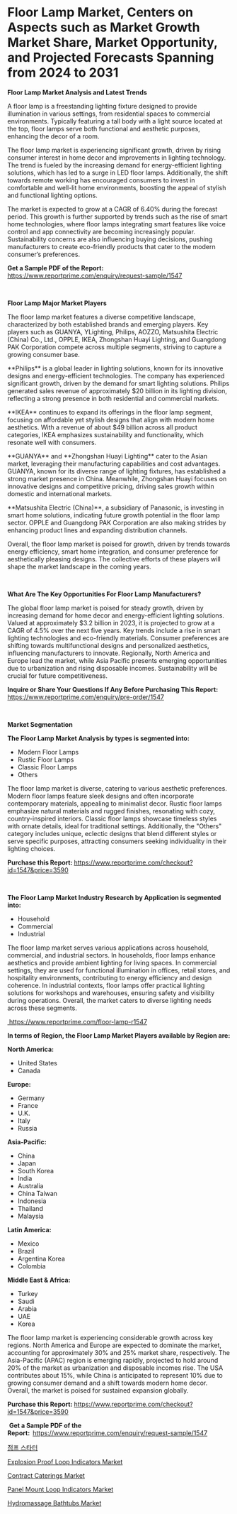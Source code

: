 <p><h1>Floor Lamp Market, Centers on Aspects such as Market Growth Market Share, Market Opportunity, and Projected Forecasts Spanning from 2024 to 2031</h1></p><p><strong>Floor Lamp Market Analysis and Latest Trends</strong></p>
<p><p>A floor lamp is a freestanding lighting fixture designed to provide illumination in various settings, from residential spaces to commercial environments. Typically featuring a tall body with a light source located at the top, floor lamps serve both functional and aesthetic purposes, enhancing the decor of a room.</p><p>The floor lamp market is experiencing significant growth, driven by rising consumer interest in home decor and improvements in lighting technology. The trend is fueled by the increasing demand for energy-efficient lighting solutions, which has led to a surge in LED floor lamps. Additionally, the shift towards remote working has encouraged consumers to invest in comfortable and well-lit home environments, boosting the appeal of stylish and functional lighting options.</p><p>The market is expected to grow at a CAGR of 6.40% during the forecast period. This growth is further supported by trends such as the rise of smart home technologies, where floor lamps integrating smart features like voice control and app connectivity are becoming increasingly popular. Sustainability concerns are also influencing buying decisions, pushing manufacturers to create eco-friendly products that cater to the modern consumer’s preferences.</p></p>
<p><strong>Get a Sample PDF of the Report:&nbsp;</strong> <a href="https://www.reportprime.com/enquiry/request-sample/1547">https://www.reportprime.com/enquiry/request-sample/1547</a></p>
<p>&nbsp;</p>
<p><strong>Floor Lamp Major Market Players</strong></p>
<p><p>The floor lamp market features a diverse competitive landscape, characterized by both established brands and emerging players. Key players such as GUANYA, YLighting, Philips, AOZZO, Matsushita Electric (China) Co., Ltd., OPPLE, IKEA, Zhongshan Huayi Lighting, and Guangdong PAK Corporation compete across multiple segments, striving to capture a growing consumer base.</p><p>**Philips** is a global leader in lighting solutions, known for its innovative designs and energy-efficient technologies. The company has experienced significant growth, driven by the demand for smart lighting solutions. Philips generated sales revenue of approximately $20 billion in its lighting division, reflecting a strong presence in both residential and commercial markets.</p><p>**IKEA** continues to expand its offerings in the floor lamp segment, focusing on affordable yet stylish designs that align with modern home aesthetics. With a revenue of about $49 billion across all product categories, IKEA emphasizes sustainability and functionality, which resonate well with consumers.</p><p>**GUANYA** and **Zhongshan Huayi Lighting** cater to the Asian market, leveraging their manufacturing capabilities and cost advantages. GUANYA, known for its diverse range of lighting fixtures, has established a strong market presence in China. Meanwhile, Zhongshan Huayi focuses on innovative designs and competitive pricing, driving sales growth within domestic and international markets.</p><p>**Matsushita Electric (China)**, a subsidiary of Panasonic, is investing in smart home solutions, indicating future growth potential in the floor lamp sector. OPPLE and Guangdong PAK Corporation are also making strides by enhancing product lines and expanding distribution channels.</p><p>Overall, the floor lamp market is poised for growth, driven by trends towards energy efficiency, smart home integration, and consumer preference for aesthetically pleasing designs. The collective efforts of these players will shape the market landscape in the coming years.</p></p>
<p>&nbsp;</p>
<p><strong>What Are The Key Opportunities For Floor Lamp Manufacturers?</strong></p>
<p><p>The global floor lamp market is poised for steady growth, driven by increasing demand for home decor and energy-efficient lighting solutions. Valued at approximately $3.2 billion in 2023, it is projected to grow at a CAGR of 4.5% over the next five years. Key trends include a rise in smart lighting technologies and eco-friendly materials. Consumer preferences are shifting towards multifunctional designs and personalized aesthetics, influencing manufacturers to innovate. Regionally, North America and Europe lead the market, while Asia Pacific presents emerging opportunities due to urbanization and rising disposable incomes. Sustainability will be crucial for future competitiveness.</p></p>
<p><strong>Inquire or Share Your Questions If Any Before Purchasing This Report:</strong> <a href="https://www.reportprime.com/enquiry/pre-order/1547">https://www.reportprime.com/enquiry/pre-order/1547</a></p>
<p>&nbsp;</p>
<p><strong>Market Segmentation</strong></p>
<p><strong>The Floor Lamp Market Analysis by types is segmented into:</strong></p>
<p><ul><li>Modern Floor Lamps</li><li>Rustic Floor Lamps</li><li>Classic Floor Lamps</li><li>Others</li></ul></p>
<p><p>The floor lamp market is diverse, catering to various aesthetic preferences. Modern floor lamps feature sleek designs and often incorporate contemporary materials, appealing to minimalist decor. Rustic floor lamps emphasize natural materials and rugged finishes, resonating with cozy, country-inspired interiors. Classic floor lamps showcase timeless styles with ornate details, ideal for traditional settings. Additionally, the "Others" category includes unique, eclectic designs that blend different styles or serve specific purposes, attracting consumers seeking individuality in their lighting choices.</p></p>
<p><strong>Purchase this Report:&nbsp;</strong><a href="https://www.reportprime.com/checkout?id=1547&price=3590">https://www.reportprime.com/checkout?id=1547&price=3590</a></p>
<p>&nbsp;</p>
<p><strong>The Floor Lamp Market Industry Research by Application is segmented into:</strong></p>
<p><ul><li>Household</li><li>Commercial</li><li>Industrial</li></ul></p>
<p><p>The floor lamp market serves various applications across household, commercial, and industrial sectors. In households, floor lamps enhance aesthetics and provide ambient lighting for living spaces. In commercial settings, they are used for functional illumination in offices, retail stores, and hospitality environments, contributing to energy efficiency and design coherence. In industrial contexts, floor lamps offer practical lighting solutions for workshops and warehouses, ensuring safety and visibility during operations. Overall, the market caters to diverse lighting needs across these segments.</p></p>
<p><a href="https://www.reportprime.com/floor-lamp-r1547">&nbsp;https://www.reportprime.com/floor-lamp-r1547</a></p>
<p><strong>In terms of Region, the Floor Lamp Market Players available by Region are:</strong></p>
<p>
    <p> <strong> North America: </strong>
        <ul>
            <li>United States</li>
            <li>Canada</li>
        </ul>
        </p> 
    <p> <strong> Europe: </strong>
        <ul>
            <li>Germany</li>
            <li>France</li>
            <li>U.K.</li>
            <li>Italy</li>
            <li>Russia</li>
        </ul>
        </p> 
    <p> <strong> Asia-Pacific: </strong>
        <ul>
            <li>China</li>
            <li>Japan</li>
            <li>South Korea</li>
            <li>India</li>
            <li>Australia</li>
            <li>China Taiwan</li>
            <li>Indonesia</li>
            <li>Thailand</li>
            <li>Malaysia</li>
        </ul>
        </p> 
    <p> <strong> Latin America: </strong>
        <ul>
            <li>Mexico</li>
            <li>Brazil</li>
            <li>Argentina Korea</li>
            <li>Colombia</li>
        </ul>
        </p> 
    <p> <strong> Middle East & Africa: </strong>
        <ul>
            <li>Turkey</li>
            <li>Saudi</li>
            <li>Arabia</li>
            <li>UAE</li>
            <li>Korea</li>
        </ul>
    </p>
    </p>
<p><p>The floor lamp market is experiencing considerable growth across key regions. North America and Europe are expected to dominate the market, accounting for approximately 30% and 25% market share, respectively. The Asia-Pacific (APAC) region is emerging rapidly, projected to hold around 20% of the market as urbanization and disposable incomes rise. The USA contributes about 15%, while China is anticipated to represent 10% due to growing consumer demand and a shift towards modern home decor. Overall, the market is poised for sustained expansion globally.</p></p>
<p><strong>Purchase this Report: </strong><a href="https://www.reportprime.com/checkout?id=1547&price=3590">https://www.reportprime.com/checkout?id=1547&price=3590</a></p>
<p>&nbsp;<strong>Get a Sample PDF of the Report:&nbsp;&nbsp;</strong><a href="https://www.reportprime.com/enquiry/request-sample/1547">https://www.reportprime.com/enquiry/request-sample/1547</a></p>
<p><strong></strong></p>
<p><p><a href="https://medium.com/@rekhakhatun65/%EC%A0%90%ED%94%84-%EC%8A%A4%ED%83%80%ED%84%B0-%EC%8B%9C%EC%9E%A5-%EC%A0%84%EB%A7%9D-%EC%8B%9C%EC%9E%A5-%EB%8F%99%ED%96%A5-%EB%B0%8F-%EC%98%81%ED%96%A5-%EB%B6%84%EC%84%9D-2024-2031-a2e8da1311bd">점프 스타터</a></p><p><a href="https://issuu.com/reportprime-2/docs/explosion-proof-loop-indicators-mar_f9a52a60463231">Explosion Proof Loop Indicators Market</a></p><p><a href="https://medium.com/@rachel.payne546456/contract-caterings-market-trends-and-market-growth-outlook-2024-2031-b0d40b0b863e">Contract Caterings Market</a></p><p><a href="https://issuu.com/reportprime-2/docs/panel-mount-loop-indicators-market-_b1c1bd9175ac1d">Panel Mount Loop Indicators Market</a></p><p><a href="https://www.linkedin.com/pulse/hydromassage-bathtubs-market-size-share-analysis-growth-trends-su1df?trackingId=2xUR8fUKRbKB1cAMtqKFdw%3D%3D">Hydromassage Bathtubs Market</a></p></p>